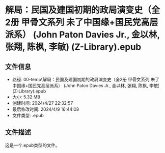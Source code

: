﻿# 解局：民国及建国初期的政局演变史（全2册 甲骨文系列 未了中国缘+国民党高层派系） (John Paton Davies Jr., 金以林, 张翔, 陈枫, 李敏) (Z-Library).epub

## 文件信息
- 路径: 00-temp\解局：民国及建国初期的政局演变史（全2册 甲骨文系列 未了中国缘+国民党高层派系） (John Paton Davies Jr., 金以林, 张翔, 陈枫, 李敏) (Z-Library).epub
- 大小: 5.32 MB
- 创建时间: 2024/4/27 22:32:57
- 最后修改时间: 2024/4/9 16:44:08
- 文件类型: .epub

## 文件描述
这是一个.epub类型的文件。

